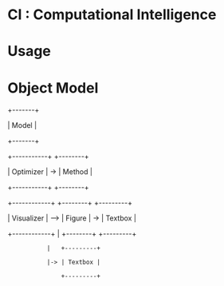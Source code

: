 # CI : Computational Intelligence

# Usage

# Object Model

+-------+

| Model |

+-------+

+-----------+    +--------+

| Optimizer | -> | Method |

+-----------+    +--------+

+------------+     +--------+    +---------+

| Visualizer | --> | Figure | -> | Textbox |

+------------+ |   +--------+    +---------+

               |   +---------+

               |-> | Textbox |

                   +---------+

